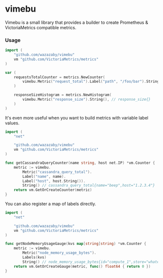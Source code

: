 # vimebu
Vimebu is a small library that provides a builder to create Prometheus & VictoriaMetrics compatible metrics.

### Usage
```go
import (
    "github.com/wazazaby/vimebu"
    vm "github.com/VictoriaMetrics/metrics"
)

var (
    requestsTotalCounter = metrics.NewCounter(
        vimebu.Metric("request_total").Label("path", "/foo/bar").String(), // request_total{path="/foo/bar"}
    )

    responseSizeHistogram = metrics.NewHistogram(
        vimebu.Metric("response_size").String(), // response_size{}
    )
)
```

It's even more useful when you want to build metrics with variable label values.
```go
import (
    "net"

    "github.com/wazazaby/vimebu"
    vm "github.com/VictoriaMetrics/metrics"
)

func getCassandraQueryCounter(name string, host net.IP) *vm.Counter {
    metric := vimebu.
        Metric("cassandra_query_total").
        Label("name", name).
        Label("host", host.String()).
        String() // cassandra_query_total{name="beep",host="1.2.3.4"}
    return vm.GetOrCreateCounter(metric)
}
```

You can also register a map of labels directly.
```go
import (
    "net"

    "github.com/wazazaby/vimebu"
    vm "github.com/VictoriaMetrics/metrics"
)

func getNodeMemoryUsageGauge(kvs map[string]string) *vm.Counter {
    metric := vimebu.
        Metric("node_memory_usage_bytes").
        Labels(kvs)
        String() // node_memory_usage_bytes{id="compute_1",store="whatever",cluster="guava"}
    return vm.GetOrCreateGauge(metric, func() float64 { return 0 })
}
```
